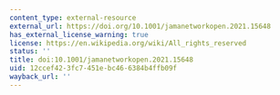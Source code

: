 ```yaml
---
content_type: external-resource
external_url: https://doi.org/10.1001/jamanetworkopen.2021.15648
has_external_license_warning: true
license: https://en.wikipedia.org/wiki/All_rights_reserved
status: ''
title: doi:10.1001/jamanetworkopen.2021.15648
uid: 12ccef42-3fc7-451e-bc46-6384b4ffb09f
wayback_url: ''
---
```

